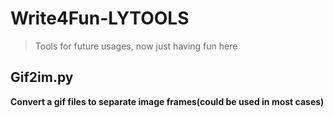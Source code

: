# Write4Fun-LYTOOLS
> Tools for future usages, now just having fun here

## Gif2im.py
**Convert a gif files to separate image frames(could be used in most cases)**

